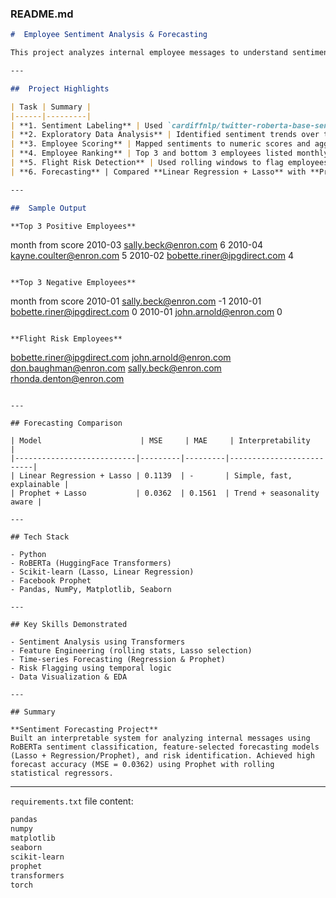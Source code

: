 ### README.md 

```markdown
#  Employee Sentiment Analysis & Forecasting

This project analyzes internal employee messages to understand sentiment trends, identify key contributors, and forecast future sentiment using machine learning and time-series techniques.

---

##  Project Highlights

| Task | Summary |
|------|---------|
| **1. Sentiment Labeling** | Used `cardiffnlp/twitter-roberta-base-sentiment` to classify messages as Positive, Neutral, or Negative. Added model confidence scores for scoring. |
| **2. Exploratory Data Analysis** | Identified sentiment trends over time and across employees. Found recurring cycles of negative sentiment. |
| **3. Employee Scoring** | Mapped sentiments to numeric scores and aggregated by employee/month. |
| **4. Employee Ranking** | Top 3 and bottom 3 employees listed monthly based on sentiment scores. |
| **5. Flight Risk Detection** | Used rolling windows to flag employees with ≥4 negative messages in 30 days. |
| **6. Forecasting** | Compared **Linear Regression + Lasso** with **Prophet + Lasso regressors** to predict future sentiment scores. |

---

##  Sample Output

**Top 3 Positive Employees**
```

month      from                         score
2010-03    [sally.beck@enron.com](mailto:sally.beck@enron.com)         6
2010-04    [kayne.coulter@enron.com](mailto:kayne.coulter@enron.com)      5
2010-02    [bobette.riner@ipgdirect.com](mailto:bobette.riner@ipgdirect.com)  4

```

**Top 3 Negative Employees**
```

month      from                         score
2010-01    [sally.beck@enron.com](mailto:sally.beck@enron.com)        -1
2010-01    [bobette.riner@ipgdirect.com](mailto:bobette.riner@ipgdirect.com)  0
2010-01    [john.arnold@enron.com](mailto:john.arnold@enron.com)        0

```

**Flight Risk Employees**
```

[bobette.riner@ipgdirect.com](mailto:bobette.riner@ipgdirect.com)
[john.arnold@enron.com](mailto:john.arnold@enron.com)
[don.baughman@enron.com](mailto:don.baughman@enron.com)
[sally.beck@enron.com](mailto:sally.beck@enron.com)
[rhonda.denton@enron.com](mailto:rhonda.denton@enron.com)

```

---

## Forecasting Comparison

| Model                      | MSE     | MAE     | Interpretability         |
|---------------------------|---------|---------|--------------------------|
| Linear Regression + Lasso | 0.1139  | -       | Simple, fast, explainable |
| Prophet + Lasso           | 0.0362  | 0.1561  | Trend + seasonality aware |

---

## Tech Stack

- Python
- RoBERTa (HuggingFace Transformers)
- Scikit-learn (Lasso, Linear Regression)
- Facebook Prophet
- Pandas, NumPy, Matplotlib, Seaborn

---

## Key Skills Demonstrated

- Sentiment Analysis using Transformers
- Feature Engineering (rolling stats, Lasso selection)
- Time-series Forecasting (Regression & Prophet)
- Risk Flagging using temporal logic
- Data Visualization & EDA

---

## Summary 

**Sentiment Forecasting Project**  
Built an interpretable system for analyzing internal messages using RoBERTa sentiment classification, feature-selected forecasting models (Lasso + Regression/Prophet), and risk identification. Achieved high forecast accuracy (MSE = 0.0362) using Prophet with rolling statistical regressors.
```

---

 `requirements.txt` file content:

```txt
pandas
numpy
matplotlib
seaborn
scikit-learn
prophet
transformers
torch

